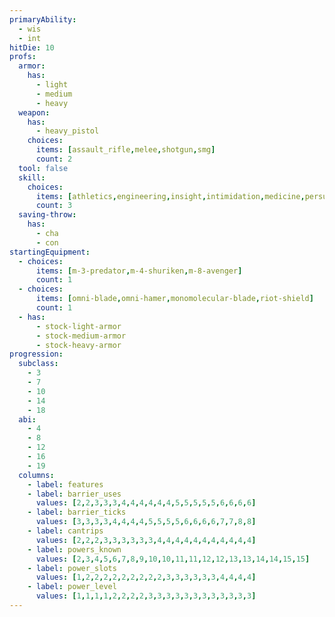 ```yaml
---
primaryAbility:
  - wis
  - int
hitDie: 10
profs:
  armor:
    has:
      - light
      - medium
      - heavy
  weapon:
    has:
      - heavy_pistol
    choices:
      items: [assault_rifle,melee,shotgun,smg]
      count: 2
  tool: false
  skill:
    choices:
      items: [athletics,engineering,insight,intimidation,medicine,persuasion,science,survival]
      count: 3
  saving-throw:
    has:
      - cha
      - con
startingEquipment:
  - choices:
      items: [m-3-predator,m-4-shuriken,m-8-avenger]
      count: 1
  - choices:
      items: [omni-blade,omni-hamer,monomolecular-blade,riot-shield]
      count: 1
  - has:
      - stock-light-armor
      - stock-medium-armor
      - stock-heavy-armor
progression:
  subclass:
    - 3
    - 7
    - 10
    - 14
    - 18
  abi:
    - 4
    - 8
    - 12
    - 16
    - 19
  columns:
    - label: features
    - label: barrier_uses
      values: [2,2,3,3,3,4,4,4,4,4,4,5,5,5,5,5,6,6,6,6]
    - label: barrier_ticks
      values: [3,3,3,3,4,4,4,4,5,5,5,5,6,6,6,6,7,7,8,8]
    - label: cantrips
      values: [2,2,2,3,3,3,3,3,3,4,4,4,4,4,4,4,4,4,4,4]
    - label: powers_known
      values: [2,3,4,5,6,7,8,9,10,10,11,11,12,12,13,13,14,14,15,15]
    - label: power_slots
      values: [1,2,2,2,2,2,2,2,2,2,3,3,3,3,3,3,4,4,4,4]
    - label: power_level
      values: [1,1,1,1,2,2,2,2,3,3,3,3,3,3,3,3,3,3,3,3]
---
```

